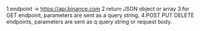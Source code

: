 

1.endpoint -> https://api.binance.com
2.return JSON object or array
3.for GET endpoint, parameters are sent as a query string.
4.POST PUT DELETE endpoints, parameters are sent as q query string or request body.


